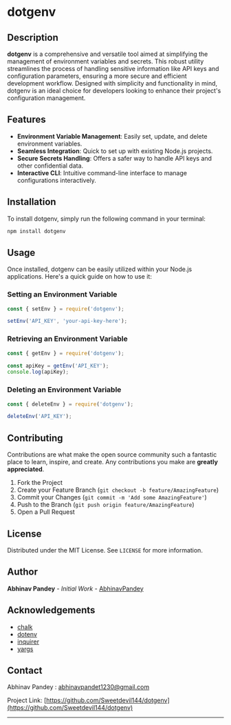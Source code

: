 # dotgenv

## Description
**dotgenv** is a comprehensive and versatile tool aimed at simplifying the management of environment variables and secrets. This robust utility streamlines the process of handling sensitive information like API keys and configuration parameters, ensuring a more secure and efficient development workflow. Designed with simplicity and functionality in mind, dotgenv is an ideal choice for developers looking to enhance their project's configuration management.

## Features
- **Environment Variable Management**: Easily set, update, and delete environment variables.
- **Seamless Integration**: Quick to set up with existing Node.js projects.
- **Secure Secrets Handling**: Offers a safer way to handle API keys and other confidential data.
- **Interactive CLI**: Intuitive command-line interface to manage configurations interactively.

## Installation

To install dotgenv, simply run the following command in your terminal:

```bash
npm install dotgenv
```

## Usage

Once installed, dotgenv can be easily utilized within your Node.js applications. Here's a quick guide on how to use it:

### Setting an Environment Variable

```javascript
const { setEnv } = require('dotgenv');

setEnv('API_KEY', 'your-api-key-here');
```

### Retrieving an Environment Variable

```javascript
const { getEnv } = require('dotgenv');

const apiKey = getEnv('API_KEY');
console.log(apiKey);
```

### Deleting an Environment Variable

```javascript
const { deleteEnv } = require('dotgenv');

deleteEnv('API_KEY');
```

## Contributing
Contributions are what make the open source community such a fantastic place to learn, inspire, and create. Any contributions you make are **greatly appreciated**.

1. Fork the Project
2. Create your Feature Branch (`git checkout -b feature/AmazingFeature`)
3. Commit your Changes (`git commit -m 'Add some AmazingFeature'`)
4. Push to the Branch (`git push origin feature/AmazingFeature`)
5. Open a Pull Request

## License
Distributed under the MIT License. See `LICENSE` for more information.

## Author
**Abhinav Pandey** - *Initial Work* - [AbhinavPandey](https://github.com/Sweetdevil144)

## Acknowledgements
- [chalk](https://www.npmjs.com/package/chalk)
- [dotenv](https://www.npmjs.com/package/dotenv)
- [inquirer](https://www.npmjs.com/package/inquirer)
- [yargs](https://www.npmjs.com/package/yargs)

## Contact
Abhinav Pandey : [abhinavpandet1230@gmail.com](abhinavpandet1230@gmail.com)

Project Link: [https://github.com/Sweetdevil144/dotgenv](https://github.com/Sweetdevil144/dotgenv)

---